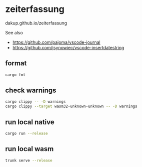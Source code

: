# zeiterfassung

dakup.github.io/zeiterfassung

See also
- https://github.com/pajoma/vscode-journal
- https://github.com/jsynowiec/vscode-insertdatestring

## format
```bash
cargo fmt
```

## check warnings
```bash
cargo clippy -- -D warnings
cargo clippy --target wasm32-unknown-unknown -- -D warnings
```

## run local native
```bash
cargo run --release
```

## run local wasm
```bash
trunk serve --release
```

